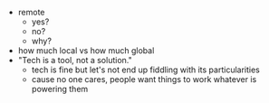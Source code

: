 - remote
  - yes?
  - no?
  - why?
- how much local vs how much global
- "Tech is a tool, not a solution."
  - tech is fine but let's not end up fiddling with its particularities
  - cause no one cares, people want things to work whatever is powering them
